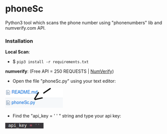 # phoneSc
Python3 tool which scans the phone number using "phonenumbers" lib and numverify.com API.

### Installation
**Local Scan**:

- $ ```pip3 install -r requirements.txt```

**numverify**:
(Free API = 250 REQUESTS | [NumVerify](http://numverify.com))

- Open the file "phoneSc.py" using your text editor:

![File](/screenshots/nvinstallation.png)

- Find the "api_key = ' ' " string and type your api key:

![API Variable](/screenshots/nvapi.png)
